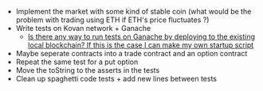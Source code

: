 -   Implement the market with some kind of stable coin (what would be the problem with trading using ETH if ETH's price fluctuates ?)
-   Write tests on Kovan network + Ganache
    -   [Is there any way to run tests on Ganache by deploying to the existing local blockchain? If this is the case I can make my own startup script](https://youtu.be/G8bDhS24eds)
-   Maybe seperate contracts into a trade contract and an option contract
-   Repeat the same test for a put option
-   Move the toString to the asserts in the tests
-   Clean up spaghetti code tests + add new lines between tests
